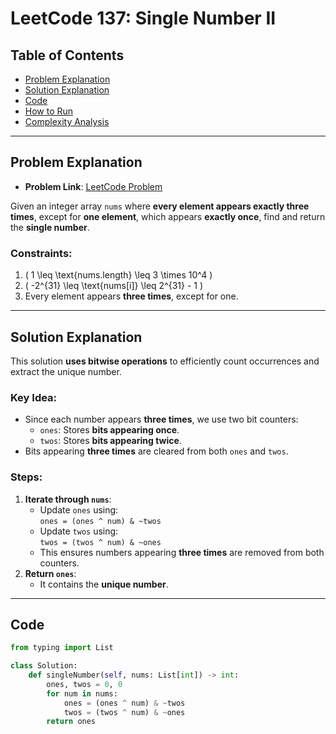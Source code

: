 # LeetCode 137: Single Number II

## Table of Contents
- [Problem Explanation](#problem-explanation)
- [Solution Explanation](#solution-explanation)
- [Code](#code)
- [How to Run](#how-to-run)
- [Complexity Analysis](#complexity-analysis)

---

## Problem Explanation

- **Problem Link**: [LeetCode Problem](https://leetcode.com/problems/single-number-ii/)

Given an integer array `nums` where **every element appears exactly three times**, except for **one element**, which appears **exactly once**, find and return the **single number**.

### Constraints:
1. \( 1 \leq \text{nums.length} \leq 3 \times 10^4 \)
2. \( -2^{31} \leq \text{nums[i]} \leq 2^{31} - 1 \)
3. Every element appears **three times**, except for one.

---

## Solution Explanation

This solution **uses bitwise operations** to efficiently count occurrences and extract the unique number.

### Key Idea:
- Since each number appears **three times**, we use two bit counters:
  - `ones`: Stores **bits appearing once**.
  - `twos`: Stores **bits appearing twice**.
- Bits appearing **three times** are cleared from both `ones` and `twos`.

### Steps:
1. **Iterate through `nums`**:
   - Update `ones` using:  
     ```ones = (ones ^ num) & ~twos```
   - Update `twos` using:  
     ```twos = (twos ^ num) & ~ones```
   - This ensures numbers appearing **three times** are removed from both counters.
2. **Return `ones`**:  
   - It contains the **unique number**.

---

## Code

```python
from typing import List

class Solution:
    def singleNumber(self, nums: List[int]) -> int:
        ones, twos = 0, 0
        for num in nums:
            ones = (ones ^ num) & ~twos
            twos = (twos ^ num) & ~ones
        return ones
